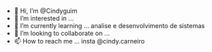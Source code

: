- 👋 Hi, I’m @Cindyguim
- 👀 I’m interested in ...
- 🌱 I’m currently learning ... analise e desenvolvimento de sistemas
- 💞️ I’m looking to collaborate on ...
- 📫 How to reach me ... insta @cindy.carneiro

<!---
Cindyguim/Cindyguim is a ✨ special ✨ repository because its `README.md` (this file) appears on your GitHub profile.
You can click the Preview link to take a look at your changes.
--->
